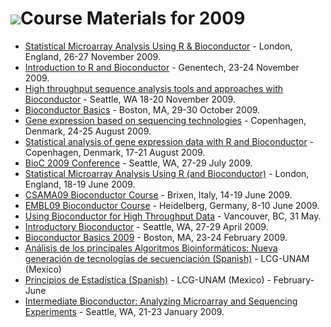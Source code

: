 ![](/images/icons/help.gif)Course Materials for 2009
====================================================

* [Statistical Microarray Analysis Using R & Bioconductor](
  http://www3.imperial.ac.uk/stathelp/courses/statisticalmicroarrayanalysisusingr/) -
  London, England, 26-27 November 2009.
* [Introduction to R and Bioconductor](GenentechNov2009/) - Genentech, 23-24
  November 2009.
* [High throughput sequence analysis tools and approaches with Bioconductor](
  SeattleNov09/) - Seattle, WA 18-20 November 2009.
* [Bioconductor Basics](http://sites.google.com/site/bcbostoned/) - Boston, MA,
  29-30 October 2009.
* [Gene expression based on sequencing technologies](
  http://www.math.ku.dk/%7Erichard/workshop/seqexpr/) - Copenhagen, Denmark,
  24-25 August 2009.
* [Statistical analysis of gene expression data with R and Bioconductor](
  http://www.math.ku.dk/%7Erichard/courses/bioconductor2009/) - Copenhagen,
  Denmark, 17-21 August 2009.
* [BioC 2009 Conference](BioC2009/) - Seattle, WA, 27-29 July 2009.
* [Statistical Microarray Analysis Using R (and Bioconductor)](
  http://www3.imperial.ac.uk/stathelp/courses/statisticalmicroarrayanalysisusingr/) -
  London, England, 18-19 June 2009.
* [CSAMA09 Bioconductor Course](http://marray.economia.unimi.it/2009/) - Brixen,
  Italy, 14-19 June 2009.
* [EMBL09 Bioconductor Course](EMBLJune09/) - Heidelberg, Germany, 8-10 June 2009.
* [Using Bioconductor for High Throughput Data](SSCMay09/) - Vancouver, BC, 31
  May.
* [Introductory Bioconductor](SeattleApr09/) - Seattle, WA, 27-29 April 2009.
* [Bioconductor Basics 2009](https://secure.bioconductor.org/BostonFeb09/) -
  Boston, MA, 23-24 February 2009.
* [Análisis de los principales Algoritmos Bioinformáticos: Nueva generación
  de tecnologías de secuenciación (Spanish)](
  http://www.lcg.unam.mx/~compu2/cei/) - LCG-UNAM (Mexico)
* [Principios de Estadística (Spanish)](http://www.lcg.unam.mx/~lcollado/E/) -
  LCG-UNAM (Mexico) - February-June
* [Intermediate Bioconductor: Analyzing Microarray and Sequencing Experiments](
  SeattleJan09/) - Seattle, WA, 21-23 January 2009.
